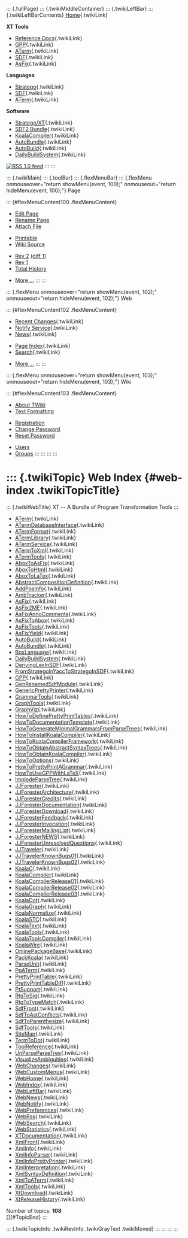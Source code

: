 ::: {.fullPage}
::: {.twikiMiddleContainer}
::: {.twikiLeftBar}
::: {.twikiLeftBarContents}
[Home](WebHome){.twikiLink}

**XT Tools**

-   [Reference Docs](ToolReference){.twikiLink}
-   [GPP](GenericPrettyPrinter){.twikiLink}
-   [ATerm](ATermTools){.twikiLink}
-   [SDF](SdfTools){.twikiLink}
-   [AsFix](AsFixTools){.twikiLink}

**Languages**

-   [Stratego](../Stratego/WebHome){.twikiLink}
-   [SDF](../Sdf/WebHome){.twikiLink}
-   [ATerm](ATermFormat){.twikiLink}

**Software**

-   [Stratego/XT](../Stratego/StrategoDownload){.twikiLink}
-   [SDF2 Bundle](../Sdf/SdfBundle){.twikiLink}
-   [KoalaCompiler](KoalaCompiler){.twikiLink}
-   [AutoBundle](AutoBundle){.twikiLink}
-   [AutoBuild](AutoBuild){.twikiLink}
-   [DailyBuildSystem](DailyBuildSystem){.twikiLink}

[![](http://www.program-transformation.org/twiki/pub/rss.gif "RSS 1.0 feed")](http://www.program-transformation.org/twiki/bin/view/Tools/WebRss?skin=rss)
:::
:::

::: {.twikiMain}
::: {.toolBar}
::: {.flexMenuBar}
::: {.flexMenu onmouseover="return showMenu(event, 100);" onmouseout="return hideMenu(event, 100);"}
Page

::: {#flexMenuContent100 .flexMenuContent}
-   [Edit
    Page](http://www.program-transformation.org/edit/Tools/WebIndex?t=1536825760)
-   [Rename
    Page](http://www.program-transformation.org/rename/Tools/WebIndex)
-   [Attach
    File](http://www.program-transformation.org/attach/Tools/WebIndex)

<!-- -->

-   [Printable](http://www.program-transformation.org/view/Tools/WebIndex?skin=print.pattern)
-   [Wiki
    Source](http://www.program-transformation.org/view/Tools/WebIndex?skin=text&raw=on&contenttype=text/plain)

<!-- -->

-   [Rev
    2](http://www.program-transformation.org/view/Tools/WebIndex?rev=1.2)
    [(diff 1)](http://www.program-transformation.org/rdiff/Tools/WebIndex?rev1=1.2&rev2=1.1)
-   [Rev
    1](http://www.program-transformation.org/view/Tools/WebIndex?rev=1.1)
-   [Total
    History](http://www.program-transformation.org/rdiff/Tools/WebIndex)

<!-- -->

-   [More
    \...](http://www.program-transformation.org/oops/Tools/WebIndex?template=oopsmore&param1=1.2&param2=1.2)
:::
:::

::: {.flexMenu onmouseover="return showMenu(event, 102);" onmouseout="return hideMenu(event, 102);"}
Web

::: {#flexMenuContent102 .flexMenuContent}
-   [Recent Changes](WebChanges){.twikiLink}
-   [Notify Service](WebNotify){.twikiLink}
-   [News](WebNews){.twikiLink}

<!-- -->

-   [Page Index](WebIndex){.twikiLink}
-   [Search](WebSearch){.twikiLink}

<!-- -->

-   [More
    \...](http://www.program-transformation.org/oops/Tools/WebIndex?template=oopsmore&param1=1.2&param2=1.2)
:::
:::

::: {.flexMenu onmouseover="return showMenu(event, 103);" onmouseout="return hideMenu(event, 103);"}
Wiki

::: {#flexMenuContent103 .flexMenuContent}
-   [About
    TWiki](http://www.program-transformation.org/view/TWiki/WebHome)
-   [Text
    Formatting](http://www.program-transformation.org/view/TWiki/TextFormattingRules)

<!-- -->

-   [Registration](http://www.program-transformation.org/view/TWiki/TWikiRegistration)
-   [Change
    Password](http://www.program-transformation.org/view/TWiki/ChangePassword)
-   [Reset
    Password](http://www.program-transformation.org/view/TWiki/ResetPassword)

<!-- -->

-   [Users](http://www.program-transformation.org/view/Main/TWikiUsers)
-   [Groups](http://www.program-transformation.org/view/Main/TWikiGroups)
:::
:::
:::
:::

::: {.twikiTopic}
Web Index {#web-index .twikiTopicTitle}
=========

::: {.twikiWebTitle}
XT \-- A Bundle of Program Transformation Tools
:::

-   [ATerm](ATerm){.twikiLink}
-   [ATermDatabaseInterface](ATermDatabaseInterface){.twikiLink}
-   [ATermFormat](ATermFormat){.twikiLink}
-   [ATermLibrary](ATermLibrary){.twikiLink}
-   [ATermService](ATermService){.twikiLink}
-   [ATermToXml](ATermToXml){.twikiLink}
-   [ATermTools](ATermTools){.twikiLink}
-   [AboxToAsFix](AboxToAsFix){.twikiLink}
-   [AboxToHtml](AboxToHtml){.twikiLink}
-   [AboxToLaTex](AboxToLaTex){.twikiLink}
-   [AbstractCompositionDefinition](AbstractCompositionDefinition){.twikiLink}
-   [AddPosInfo](AddPosInfo){.twikiLink}
-   [AmbTracker](AmbTracker){.twikiLink}
-   [AsFix](AsFix){.twikiLink}
-   [AsFix2ME](AsFix2ME){.twikiLink}
-   [AsFixAnnoComments](AsFixAnnoComments){.twikiLink}
-   [AsFixToAbox](AsFixToAbox){.twikiLink}
-   [AsFixTools](AsFixTools){.twikiLink}
-   [AsFixYield](AsFixYield){.twikiLink}
-   [AutoBuild](AutoBuild){.twikiLink}
-   [AutoBundle](AutoBundle){.twikiLink}
-   [BoxLanguage](BoxLanguage){.twikiLink}
-   [DailyBuildSystem](DailyBuildSystem){.twikiLink}
-   [DerivingLexInSDF](DerivingLexInSDF){.twikiLink}
-   [FromStrategoInYaccToStrategoInSDF](FromStrategoInYaccToStrategoInSDF){.twikiLink}
-   [GPP](GPP){.twikiLink}
-   [GenRenamedSdfModule](GenRenamedSdfModule){.twikiLink}
-   [GenericPrettyPrinter](GenericPrettyPrinter){.twikiLink}
-   [GrammarTools](GrammarTools){.twikiLink}
-   [GraphTools](GraphTools){.twikiLink}
-   [GraphViz](GraphViz){.twikiLink}
-   [HowToDefinePrettyPrintTables](HowToDefinePrettyPrintTables){.twikiLink}
-   [HowToDocumentationTemplate](HowToDocumentationTemplate){.twikiLink}
-   [HowToGenerateMinimalGrammarsFromParseTrees](HowToGenerateMinimalGrammarsFromParseTrees){.twikiLink}
-   [HowToInstallKoalaCompiler](HowToInstallKoalaCompiler){.twikiLink}
-   [HowToKoalaCompilerFramework](HowToKoalaCompilerFramework){.twikiLink}
-   [HowToObtainAbstractSyntaxTrees](HowToObtainAbstractSyntaxTrees){.twikiLink}
-   [HowToObtainKoalaCompiler](http://www.program-transformation.org/Tools/HowToObtainKoalaCompiler){.twikiLink}
-   [HowToOptions](HowToOptions){.twikiLink}
-   [HowToPrettyPrintAGrammar](HowToPrettyPrintAGrammar){.twikiLink}
-   [HowToUseGPPWithLaTeX](HowToUseGPPWithLaTeX){.twikiLink}
-   [ImplodeParseTree](ImplodeParseTree){.twikiLink}
-   [JJForester](JJForester){.twikiLink}
-   [JJForesterArchitecture](JJForesterArchitecture){.twikiLink}
-   [JJForesterCredits](JJForesterCredits){.twikiLink}
-   [JJForesterDocumentation](JJForesterDocumentation){.twikiLink}
-   [JJForesterDownload](JJForesterDownload){.twikiLink}
-   [JJForesterFeedback](JJForesterFeedback){.twikiLink}
-   [JJForesterInvocation](JJForesterInvocation){.twikiLink}
-   [JJForesterMailingList](JJForesterMailingList){.twikiLink}
-   [JJForesterNEWS](JJForesterNEWS){.twikiLink}
-   [JJForesterUnresolvedQuestions](JJForesterUnresolvedQuestions){.twikiLink}
-   [JJTraveler](JJTraveler){.twikiLink}
-   [JJTravelerKnownBugs01](JJTravelerKnownBugs01){.twikiLink}
-   [JJTravelerKnownBugs02](JJTravelerKnownBugs02){.twikiLink}
-   [KoalaC](KoalaC){.twikiLink}
-   [KoalaCompiler](KoalaCompiler){.twikiLink}
-   [KoalaCompilerRelease01](http://www.program-transformation.org/Tools/KoalaCompilerRelease01){.twikiLink}
-   [KoalaCompilerRelease02](http://www.program-transformation.org/Tools/KoalaCompilerRelease02){.twikiLink}
-   [KoalaCompilerRelease03](http://www.program-transformation.org/Tools/KoalaCompilerRelease03){.twikiLink}
-   [KoalaDot](KoalaDot){.twikiLink}
-   [KoalaGraph](KoalaGraph){.twikiLink}
-   [KoalaNormalize](KoalaNormalize){.twikiLink}
-   [KoalaSTC](KoalaSTC){.twikiLink}
-   [KoalaText](KoalaText){.twikiLink}
-   [KoalaTools](KoalaTools){.twikiLink}
-   [KoalaToolsCompiler](KoalaToolsCompiler){.twikiLink}
-   [KoalaWire](KoalaWire){.twikiLink}
-   [OnlinePackageBase](http://www.program-transformation.org/Tools/OnlinePackageBase){.twikiLink}
-   [PackKoala](PackKoala){.twikiLink}
-   [ParseUnit](ParseUnit){.twikiLink}
-   [PpATerm](PpATerm){.twikiLink}
-   [PrettyPrintTable](PrettyPrintTable){.twikiLink}
-   [PrettyPrintTableDiff](PrettyPrintTableDiff){.twikiLink}
-   [PtSupport](PtSupport){.twikiLink}
-   [RtgToSig](RtgToSig){.twikiLink}
-   [RtgToTypeMatch](RtgToTypeMatch){.twikiLink}
-   [SdfFront](SdfFront){.twikiLink}
-   [SdfToAstConflicts](SdfToAstConflicts){.twikiLink}
-   [SdfToParenthesize](SdfToParenthesize){.twikiLink}
-   [SdfTools](SdfTools){.twikiLink}
-   [SiteMap](SiteMap){.twikiLink}
-   [TermToDot](TermToDot){.twikiLink}
-   [ToolReference](ToolReference){.twikiLink}
-   [UnParseParseTree](UnParseParseTree){.twikiLink}
-   [VisualizeAmbiguities](VisualizeAmbiguities){.twikiLink}
-   [WebChanges](WebChanges){.twikiLink}
-   [WebCustomMenus](WebCustomMenus){.twikiLink}
-   [WebHome](WebHome){.twikiLink}
-   [WebIndex](WebIndex){.twikiLink}
-   [WebLeftBar](WebLeftBar){.twikiLink}
-   [WebNews](WebNews){.twikiLink}
-   [WebNotify](WebNotify){.twikiLink}
-   [WebPreferences](WebPreferences){.twikiLink}
-   [WebRss](WebRss){.twikiLink}
-   [WebSearch](WebSearch){.twikiLink}
-   [WebStatistics](WebStatistics){.twikiLink}
-   [XTDocumentation](XTDocumentation){.twikiLink}
-   [XmlFront](XmlFront){.twikiLink}
-   [XmlInfo](XmlInfo){.twikiLink}
-   [XmlInfoParser](XmlInfoParser){.twikiLink}
-   [XmlInfoPrettyPrinter](XmlInfoPrettyPrinter){.twikiLink}
-   [XmlInterpretation](XmlInterpretation){.twikiLink}
-   [XmlSyntaxDefinition](XmlSyntaxDefinition){.twikiLink}
-   [XmlToATerm](XmlToATerm){.twikiLink}
-   [XmlTools](XmlTools){.twikiLink}
-   [XtDownload](XtDownload){.twikiLink}
-   [XtReleaseHistory](XtReleaseHistory){.twikiLink}

Number of topics: **108**\
[]{#TopicEnd}
:::

::: {.twikiTopicInfo .twikiRevInfo .twikiGrayText .twikiMoved}
:::
:::
:::
:::
